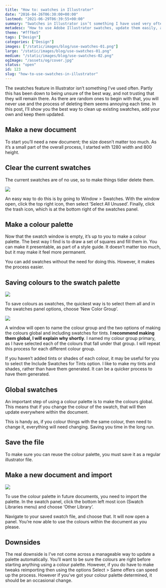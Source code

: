 ```yaml
---
title: "How to: swatches in Illustrator"
date: "2016-04-26T06:30:00+00:00"
lastmod: "2021-06-29T06:39:55+00:00"
summary: "Swatches in Illustrator isn’t something I have used very often. Partly this has been down to being unsure of the best way, and not trusting that they will remain there. As there are random ones to begin with that you will never use and the process of deleting them seems annoying each time. In this post I’ll show you the best way to clean up existing swatches, add your own and keep them updated."
metadesc: "How to use Adobe Illustrator swatches, update them easily, and have it update across your design by making them global."
theme: "#fff6e5"
tags: ["Design"]
categories: ["Design"]
images: ["/static/images/blog/use-swatches-01.png"]
large: "/static/images/blog/use-swatches-01.png"
medium: "/static/images/blog/use-swatches-02.png"
ogImage: "/assets/og/cover.jpg"
status: "open"
id: 123
slug: "how-to-use-swatches-in-illustrator"
---
```


The swatches feature in Illustrator isn’t something I’ve used often. Partly this has been down to being unsure of the best way, and not trusting that they will remain there. As there are random ones to begin with that, you will never use and the process of deleting them seems annoying each time. In this post, I’ll show you the best way to clean up existing swatches, add your own and keep them updated.

## Make a new document
To start you’ll need a new document; the size doesn’t matter too much. As it’s a small part of the overall process, I started with 1280 width and 800 height.

## Clear the current swatches
The current swatches are of no use, so to make things tidier delete them. 

<Image src="/static/images/blog/use-swatches_select-unused1.png" width={738} height={492} />

An easy way to do this is by going to Window > Swatches. With the window open, click the top right icon, then select ’Select All Unused’. Finally, click the trash icon, which is at the bottom right of the swatches panel.

## Make a colour palette
Now that the swatch window is empty, it’s up to you to make a colour palette. The best way I find is to draw a set of squares and fill them in. You can make it presentable, as part of a style guide. It doesn’t matter too much, but it may make it feel more permanent.

You can add swatches without the need for doing this. However, it makes the process easier.

## Saving colours to the swatch palette

<Image src="/static/images/blog/use-swatches_select-new-color-group.png" width={738} height={492} />

To save colours as swatches, the quickest way is to select them all and in the swatches panel options, choose ‘New Color Group’.

<Image src="/static/images/blog/use-swatches_new-color-group.png" width={738} height={492} />

A window will open to name the colour group and the two options of making the colours global and including swatches for tints. **I recommend making them global, I will explain why shortly**. I named my colour group primary, as I have selected each of the colours that fall under that group. I will repeat this process for each different colour group.

If you haven’t added tints or shades of each colour, it may be useful for you to select the Include Swatches for Tints option. I like to make my tints and shades, rather than have them generated. It can be a quicker process to have them generated.

## Global swatches
An important step of using a colour palette is to make the colours global. This means that if you change the colour of the swatch, that will then update everywhere within the document.

This is handy as, if you colour things with the same colour, then need to change it, everything will need changing. Saving you time in the long run.

## Save the file
To make sure you can reuse the colour palette, you must save it as a regular illustrator file.

## Make a new document and import

<Image src="/static/images/blog/use-swatches_swatch-libraries-menu1.png" width={738} height={492} />

To use the colour palette in future documents, you need to import the palette. In the swatch panel, click the bottom left most icon (Swatch Libraries menu) and choose ‘Other Library’.

Navigate to your saved swatch file, and choose that. It will now open a panel. You’re now able to use the colours within the document as you please.

## Downsides
The real downside is I’ve not come across a manageable way to update a palette automatically. You’ll want to be sure the colours are right before starting anything using a colour palette. However, if you do have to make tweaks reimporting then using the options Select > Same offers can speed up the process. However if you've got your colour palette determined, it should be an occasional change.
